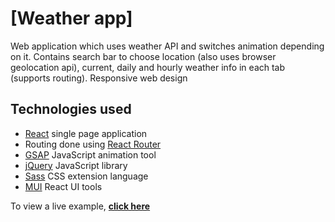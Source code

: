 # \[Weather app\]

Web application which uses weather API and switches animation depending on it.
Contains search bar to choose location (also uses browser geolocation api), current, daily and hourly weather info in each tab (supports routing).
Responsive web design

## Technologies used

- [React](https://reactjs.org/) single page application
- Routing done using [React Router](https://reacttraining.com/react-router/web/guides/philosophy)
- [GSAP](https://greensock.com/gsap/) JavaScript animation tool
- [jQuery](https://jquery.com/) JavaScript library
- [Sass](https://sass-lang.com/) CSS extension language
- [MUI](https://mui.com/) React UI tools

To view a live example, **[click here](https://rad-bubblegum-35b619.netlify.app)**
